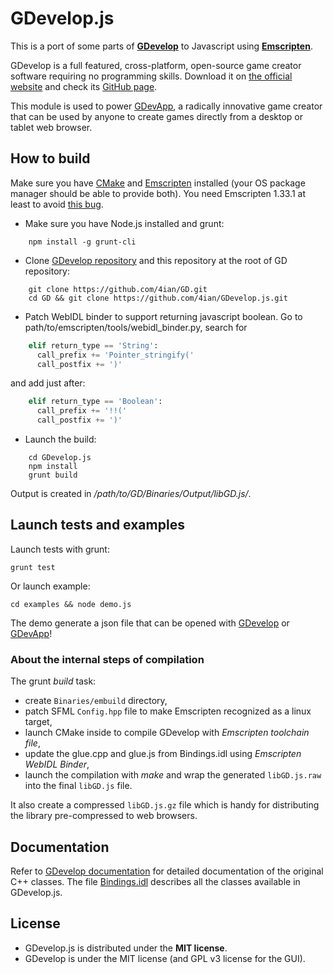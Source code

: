 GDevelop.js
===========

This is a port of some parts of **[GDevelop]** to Javascript using **[Emscripten]**.

GDevelop is a full featured, cross-platform, open-source game creator software requiring no programming skills. Download it on [the official website](http://compilgames.net) and check its [GitHub page](https://github.com/4ian/GD).

This module is used to power [GDevApp], a radically innovative game creator that can be used by anyone to create games directly from a desktop or tablet web browser.

How to build
------------

Make sure you have [CMake](http://www.cmake.org/) and [Emscripten](https://github.com/kripken/emscripten) installed (your OS package manager should be able to provide both). You need Emscripten 1.33.1 at least to avoid [this bug](https://github.com/kripken/emscripten/pull/3479).

* Make sure you have Node.js installed and grunt:

```shell
    npm install -g grunt-cli
```

* Clone [GDevelop repository](https://github.com/4ian/GD) and this repository at the root of GD repository:

```shell
    git clone https://github.com/4ian/GD.git
    cd GD && git clone https://github.com/4ian/GDevelop.js.git
```

* Patch WebIDL binder to support returning javascript boolean. Go to path/to/emscripten/tools/webidl_binder.py, search for

```python
    elif return_type == 'String':
      call_prefix += 'Pointer_stringify('
      call_postfix += ')'
```

and add just after:

```python
    elif return_type == 'Boolean':
      call_prefix += '!!('
      call_postfix += ')'
```

* Launch the build:

```shell
    cd GDevelop.js
    npm install
    grunt build
```

Output is created in */path/to/GD/Binaries/Output/libGD.js/*.

Launch tests and examples
-------------------------

Launch tests with grunt:

    grunt test

Or launch example:

    cd examples && node demo.js

The demo generate a json file that can be opened with [GDevelop] or [GDevApp]!

### About the internal steps of compilation

The grunt *build* task:

 * create `Binaries/embuild` directory,
 * patch SFML `Config.hpp` file to make Emscripten recognized as a linux target,
 * launch CMake inside to compile GDevelop with *Emscripten toolchain file*,
 * update the glue.cpp and glue.js from Bindings.idl using *Emscripten WebIDL Binder*,
 * launch the compilation with *make* and wrap the generated `libGD.js.raw` into the final `libGD.js` file.

It also create a compressed `libGD.js.gz` file which is handy for distributing the library pre-compressed to web browsers.

Documentation
-------------

Refer to [GDevelop documentation](http://4ian.github.io/GD-Documentation/GDCore%20Documentation/) for detailed documentation of the original C++ classes. The file [Bindings.idl](https://github.com/4ian/GDevelop.js/blob/master/Bindings/Bindings.idl) describes all the classes available in GDevelop.js.

License
-------

* GDevelop.js is distributed under the **MIT license**.
* GDevelop is under the MIT license (and GPL v3 license for the GUI).

[GDevelop]: https://github.com/4ian/GD
[GDevApp]: https://gdevapp.com
[Emscripten]: https://github.com/kripken/emscripten
